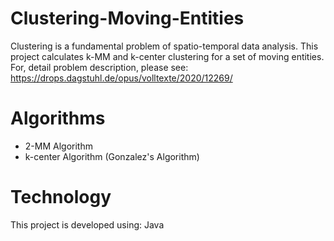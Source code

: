 # Clustering-Moving-Entities
Clustering is a fundamental problem of spatio-temporal data analysis. This project calculates k-MM and k-center clustering for a set of moving entities. For, detail problem description, please see: https://drops.dagstuhl.de/opus/volltexte/2020/12269/

# Algorithms
* 2-MM Algorithm
* k-center Algorithm (Gonzalez's Algorithm)

# Technology
This project is developed using: Java
